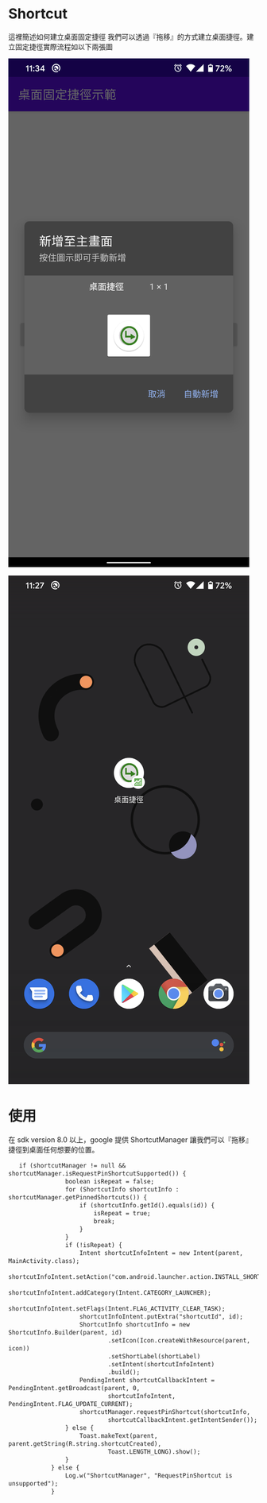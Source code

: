 # Shortcut
這裡簡述如何建立桌面固定捷徑
我們可以透過『拖移』的方式建立桌面捷徑。建立固定捷徑實際流程如以下兩張圖

![image](https://github.com/klps5603/Shortcut/blob/master/app/src/main/res/drawable/%E5%BB%BA%E7%AB%8B%E5%9B%BA%E5%AE%9A%E6%8D%B7%E5%BE%91%E6%88%AA%E5%9C%96.png)

![image](https://github.com/klps5603/Shortcut/blob/master/app/src/main/res/drawable/%E5%9B%BA%E5%AE%9A%E6%8D%B7%E5%BE%91%E6%88%AA%E5%9C%96.png)

# 使用
在 sdk version 8.0 以上，google 提供 ShortcutManager 讓我們可以『拖移』捷徑到桌面任何想要的位置。
```
   if (shortcutManager != null && shortcutManager.isRequestPinShortcutSupported()) {
                boolean isRepeat = false;
                for (ShortcutInfo shortcutInfo : shortcutManager.getPinnedShortcuts()) {
                    if (shortcutInfo.getId().equals(id)) {
                        isRepeat = true;
                        break;
                    }
                }
                if (!isRepeat) {
                    Intent shortcutInfoIntent = new Intent(parent, MainActivity.class);
                    shortcutInfoIntent.setAction("com.android.launcher.action.INSTALL_SHORTCUT");
                    shortcutInfoIntent.addCategory(Intent.CATEGORY_LAUNCHER);
                    shortcutInfoIntent.setFlags(Intent.FLAG_ACTIVITY_CLEAR_TASK);
                    shortcutInfoIntent.putExtra("shortcutId", id);
                    ShortcutInfo shortcutInfo = new ShortcutInfo.Builder(parent, id)
                            .setIcon(Icon.createWithResource(parent, icon))
                            .setShortLabel(shortLabel)
                            .setIntent(shortcutInfoIntent)
                            .build();
                    PendingIntent shortcutCallbackIntent = PendingIntent.getBroadcast(parent, 0,
                            shortcutInfoIntent, PendingIntent.FLAG_UPDATE_CURRENT);
                    shortcutManager.requestPinShortcut(shortcutInfo,
                            shortcutCallbackIntent.getIntentSender());
                } else {
                    Toast.makeText(parent, parent.getString(R.string.shortcutCreated),
                            Toast.LENGTH_LONG).show();
                }
            } else {
                Log.w("ShortcutManager", "RequestPinShortcut is unsupported");
            }
```
